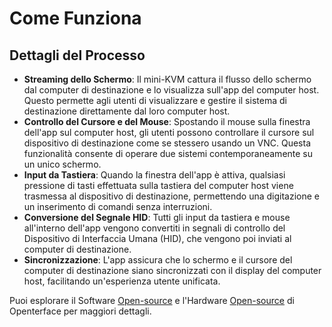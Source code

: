 # Come Funziona

## Dettagli del Processo

- **Streaming dello Schermo**: Il mini-KVM cattura il flusso dello schermo dal computer di destinazione e lo visualizza sull'app del computer host. Questo permette agli utenti di visualizzare e gestire il sistema di destinazione direttamente dal loro computer host.
- **Controllo del Cursore e del Mouse**: Spostando il mouse sulla finestra dell'app sul computer host, gli utenti possono controllare il cursore sul dispositivo di destinazione come se stessero usando un VNC. Questa funzionalità consente di operare due sistemi contemporaneamente su un unico schermo.
- **Input da Tastiera**: Quando la finestra dell'app è attiva, qualsiasi pressione di tasti effettuata sulla tastiera del computer host viene trasmessa al dispositivo di destinazione, permettendo una digitazione e un inserimento di comandi senza interruzioni.
- **Conversione del Segnale HID**: Tutti gli input da tastiera e mouse all'interno dell'app vengono convertiti in segnali di controllo del Dispositivo di Interfaccia Umana (HID), che vengono poi inviati al computer di destinazione.
- **Sincronizzazione**: L'app assicura che lo schermo e il cursore del computer di destinazione siano sincronizzati con il display del computer host, facilitando un'esperienza utente unificata.

Puoi esplorare il Software [Open-source](/app) e l'Hardware [Open-source](/open-hardware) di Openterface per maggiori dettagli.
